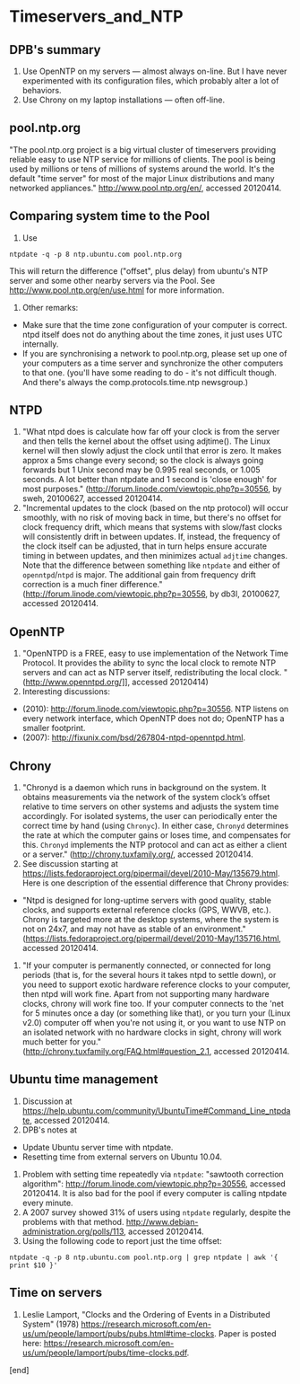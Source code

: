 Timeservers_and_NTP
===================

DPB's summary
-------------
 1. Use OpenNTP on my servers — almost always on-line. But I have never experimented with its configuration files, which probably alter a lot of behaviors.
 1. Use Chrony on my laptop installations — often off-line.

pool.ntp.org
------------
 "The pool.ntp.org project is a big virtual cluster of timeservers providing reliable easy to use NTP service for millions of clients. The pool is being used by millions or tens of millions of systems around the world. It's the default "time server" for most of the major Linux distributions and many networked appliances." http://www.pool.ntp.org/en/, accessed 20120414.

Comparing system time to the Pool
---------------------------------
 1. Use
~~~
ntpdate -q -p 8 ntp.ubuntu.com pool.ntp.org
~~~
 This will return the difference ("offset", plus delay) from ubuntu's NTP server and some other nearby servers via the Pool. See http://www.pool.ntp.org/en/use.html for more information.
 1. Other remarks:
  * Make sure that the time zone configuration of your computer is correct. ntpd itself does not do anything about the time zones, it just uses UTC internally.
  * If you are synchronising a network to pool.ntp.org, please set up one of your computers as a time server and synchronize the other computers to that one. (you'll have some reading to do - it's not difficult though. And there's always the comp.protocols.time.ntp newsgroup.)

NTPD
----
 1. "What ntpd does is calculate how far off your clock is from the server and then tells the kernel about the offset using adjtime(). The Linux kernel will then slowly adjust the clock until that error is zero. It makes approx a 5ms change every second; so the clock is always going forwards but 1 Unix second may be 0.995 real seconds, or 1.005 seconds. A lot better than ntpdate and 1 second is 'close enough' for most purposes." (http://forum.linode.com/viewtopic.php?p=30556, by sweh, 20100627, accessed 20120414.
 1. "Incremental updates to the clock (based on the ntp protocol) will occur smoothly, with no risk of moving back in time, but there's no offset for clock frequency drift, which means that systems with slow/fast clocks will consistently drift in between updates. If, instead, the frequency of the clock itself can be adjusted, that in turn helps ensure accurate timing in between updates, and then minimizes actual `adjtime` changes. Note that the difference between something like `ntpdate` and either of `openntpd`/`ntpd` is major. The additional gain from frequency drift correction is a much finer difference." (http://forum.linode.com/viewtopic.php?p=30556, by db3l, 20100627, accessed 20120414.

OpenNTP
-------
 1. "OpenNTPD is a FREE, easy to use implementation of the Network Time Protocol. It provides the ability to sync the local clock to remote NTP servers and can act as NTP server itself, redistributing the local clock. " (http://www.openntpd.org/]], accessed 20120414)
 1. Interesting discussions:
  * (2010): http://forum.linode.com/viewtopic.php?p=30556. NTP listens on every network interface, which OpenNTP does not do; OpenNTP has a smaller footprint.
  * (2007): http://fixunix.com/bsd/267804-ntpd-openntpd.html.

Chrony
------
 1. "Chronyd is a daemon which runs in background on the system. It obtains measurements via the network of the system clock’s offset relative to time servers on other systems and adjusts the system time accordingly. For isolated systems, the user can periodically enter the correct time by hand (using `Chronyc`). In either case, `Chronyd` determines the rate at which the computer gains or loses time, and compensates for this. `Chronyd` implements the NTP protocol and can act as either a client or a server." (http://chrony.tuxfamily.org/, accessed 20120414.
 1. See discussion starting at https://lists.fedoraproject.org/pipermail/devel/2010-May/135679.html. Here is one description of the essential difference that Chrony provides: 
  * "Ntpd is designed for long-uptime servers with good quality, stable clocks, and supports external reference clocks (GPS, WWVB, etc.).  Chrony is targeted more at the desktop systems, where the system is not on 24x7, and may not have as stable of an environment." (https://lists.fedoraproject.org/pipermail/devel/2010-May/135716.html, accessed 20120414.
 1. "If your computer is permanently connected, or connected for long periods (that is, for the several hours it takes ntpd to settle down), or you need to support exotic hardware reference clocks to your computer, then ntpd will work fine. Apart from not supporting many hardware clocks, chrony will work fine too. If your computer connects to the 'net for 5 minutes once a day (or something like that), or you turn your (Linux v2.0) computer off when you're not using it, or you want to use NTP on an isolated network with no hardware clocks in sight, chrony will work much better for you." (http://chrony.tuxfamily.org/FAQ.html#question_2.1, accessed 20120414.

Ubuntu time management
----------------------
 1. Discussion at https://help.ubuntu.com/community/UbuntuTime#Command_Line_ntpdate, accessed 20120414.
 1. DPB's notes at
  * Update Ubuntu server time with ntpdate.
  * Resetting time from external servers on Ubuntu 10.04.
 1. Problem with setting time repeatedly via `ntpdate`: "sawtooth correction algorithm": http://forum.linode.com/viewtopic.php?p=30556, accessed 20120414. It is also bad for the pool if every computer is calling ntpdate every minute.
 1. A 2007 survey showed 31% of users using `ntpdate` regularly, despite the problems with that method. http://www.debian-administration.org/polls/113, accessed 20120414.
 1. Using the following code to report just the time offset:
~~~
ntpdate -q -p 8 ntp.ubuntu.com pool.ntp.org | grep ntpdate | awk '{ print $10 }'
~~~

Time on servers
---------------
 1. Leslie Lamport, "Clocks and the Ordering of Events in a Distributed System" (1978) https://research.microsoft.com/en-us/um/people/lamport/pubs/pubs.html#time-clocks. Paper is posted here: https://research.microsoft.com/en-us/um/people/lamport/pubs/time-clocks.pdf.

[end]
